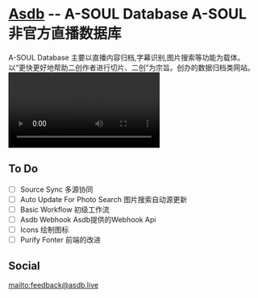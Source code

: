 # [Asdb](https://asdb.live) -- A-SOUL Database  A-SOUL 非官方直播数据库 

A-SOUL Database 主要以直播内容归档,字幕识别,图片搜索等功能为载体。  
以“更快更好地帮助二创作者进行切片、二创”为宗旨。创办的数据归档类网站。    
<video src="https://upos-sz-mirrorcos.bilivideo.com/upgcxcode/89/68/390656889/390656889-1-208.mp4?e=ig8euxZM2rNcNbhBnwdVhwdlhzU3hwdVhoNvNC8BqJIzNbfq9rVEuxTEnE8L5F6VnEsSTx0vkX8fqJeYTj_lta53NCM=&uipk=5&nbs=1&deadline=1650301847&gen=playurlv2&os=cosbv&oi=731537184&trid=0ba96d07d5664667ac28df5e46859dbfT&platform=html5&upsig=d858997728b1fdd83b41883212381a72&uparams=e,uipk,nbs,deadline,gen,os,oi,trid,platform&mid=0&bvc=vod&nettype=0&bw=358823&orderid=0,1&logo=80000000"></video>
## To Do
 - [ ] Source Sync 多源协同
 - [ ] Auto Update For Photo Search 图片搜索自动源更新
 - [ ] Basic Workflow 初级工作流
 - [ ] Asdb Webhook Asdb提供的Webhook Api
 - [ ] Icons 绘制图标
 - [ ] Purify Fonter 前端的改进

## Social
<mailto:feedback@asdb.live>
